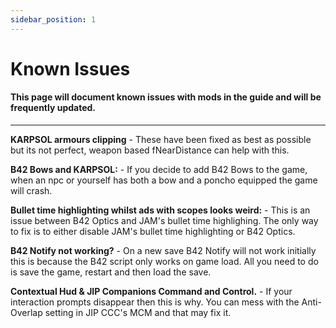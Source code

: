 ```yaml
---
sidebar_position: 1
---
```


# Known Issues

#### This page will document known issues with mods in the guide and will be frequently updated.

---

**KARPSOL armours clipping** - These have been fixed as best as possible but its not perfect, weapon based fNearDistance can help with this.

**B42 Bows and KARPSOL:** - If you decide to add B42 Bows to the game, when an npc or yourself has both a bow and a poncho equipped the game will crash. 

**Bullet time highlighting whilst ads with scopes looks weird:** - This is an issue between B42 Optics and JAM's bullet time highlighing. The only way to fix is to either disable JAM's bullet time highlighting or B42 Optics.

**B42 Notify not working?** - On a new save B42 Notify will not work initially this is because the B42 script only works on game load. All you need to do is save the game, restart and then load the save. 

**Contextual Hud & JIP Companions Command and Control.** - If your interaction prompts disappear then this is why. You can mess with the Anti-Overlap setting in JIP CCC's MCM and that may fix it.